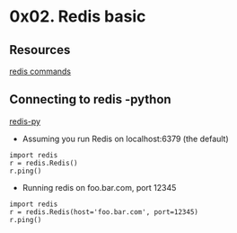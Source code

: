 # 0x02. Redis basic

## Resources

[redis commands](https://redis.io/commands/)

## Connecting to redis -python

[redis-py](https://redis-py.readthedocs.io/en/stable/)

- Assuming you run Redis on localhost:6379 (the default)

```
import redis
r = redis.Redis()
r.ping()
```

- Running redis on foo.bar.com, port 12345

```
import redis
r = redis.Redis(host='foo.bar.com', port=12345)
r.ping()
```
